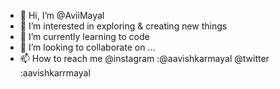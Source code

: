 - 👋 Hi, I’m @AviiMayal
- 👀 I’m interested in exploring & creating new things
- 🌱 I’m currently learning to code
- 💞️ I’m looking to collaborate on ...
- 📫 How to reach me @instagram :@aavishkarmayal @twitter :aavishkarrmayal

<!---
AviiMayal/AviiMayal is a ✨ special ✨ repository because its `README.md` (this file) appears on your GitHub profile.
You can click the Preview link to take a look at your changes.
--->
